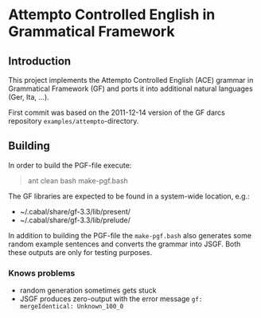 Attempto Controlled English in Grammatical Framework
====================================================

Introduction
------------

This project implements the Attempto Controlled English (ACE)
grammar in Grammatical Framework (GF) and ports it into
additional natural languages (Ger, Ita, ...).

First commit was based on the 2011-12-14 version of
the GF darcs repository `examples/attempto`-directory.


Building
--------

In order to build the PGF-file execute:

> ant clean
> bash make-pgf.bash

The GF libraries are expected to be found in a system-wide location, e.g.:

  * ~/.cabal/share/gf-3.3/lib/present/
  * ~/.cabal/share/gf-3.3/lib/prelude/

In addition to building the PGF-file the `make-pgf.bash` also
generates some random example sentences and converts the grammar
into JSGF. Both these outputs are only for testing purposes.

### Knows problems

  * random generation sometimes gets stuck
  * JSGF produces zero-output with the error message `gf: mergeIdentical: Unknown_100_0`
